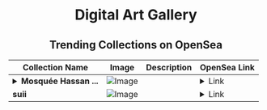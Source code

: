<div align="center">

# Digital Art Gallery

## Trending Collections on OpenSea

| Collection Name                       | Image                                                                                     | Description                       | OpenSea Link                                                                                          |
|---------------------------------------|-------------------------------------------------------------------------------------------|-----------------------------------|--------------------------------------------------------------------------------------------------------|
| **<details><summary>Mosquée Hassan ...</summary>Mosquée Hassan II et Pleine Lune</details>** | ![Image](https://i.seadn.io/s/raw/files/ba52eb98f31d510020d54386eb444ef5.jpg?w=500&auto=format?w=200&auto=format) |  | <details><summary>Link</summary>[Mosquée Hassan II et Pleine Lune](https://opensea.io/collection/mosquee-hassan-ii-et-pleine-lune)</details> |
| **suii** | ![Image](https://i.seadn.io/s/raw/files/a7780b539b64b5be80626762c3689e6c.jpg?w=500&auto=format?w=200&auto=format) |  | <details><summary>Link</summary>[suii](https://opensea.io/collection/suii-2)</details> |

</div>